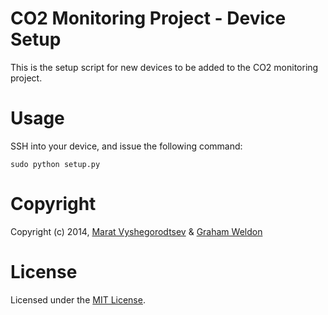 # CO2 Monitoring Project - Device Setup #

This is the setup script for new devices to be added to the CO2 monitoring project.

# Usage #

SSH into your device, and issue the following command:

	sudo python setup.py

# Copyright #

Copyright (c) 2014, [Marat Vyshegorodtsev][2] & [Graham Weldon][3]

# License #

Licensed under the [MIT License][1].

[1]: http://www.opensource.org/licenses/mit-license.php
[2]: http://maratto.blogspot.com
[3]: http://grahamweldon.com
